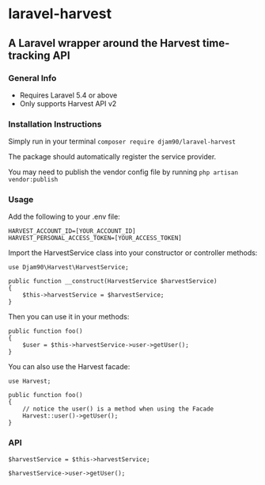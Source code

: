 # laravel-harvest

## A Laravel wrapper around the Harvest time-tracking API 

### General Info
- Requires Laravel 5.4 or above
- Only supports Harvest API v2

### Installation Instructions
Simply run in your terminal `composer require djam90/laravel-harvest`

The package should automatically register the service provider.

You may need to publish the vendor config file by running `php artisan vendor:publish`

### Usage
Add the following to your .env file:
```
HARVEST_ACCOUNT_ID=[YOUR_ACCOUNT_ID]
HARVEST_PERSONAL_ACCESS_TOKEN=[YOUR_ACCESS_TOKEN]
```

Import the HarvestService class into your constructor or controller methods:

```
use Djam90\Harvest\HarvestService;

public function __construct(HarvestService $harvestService)
{
    $this->harvestService = $harvestService;
}
```

Then you can use it in your methods:
```
public function foo()
{
    $user = $this->harvestService->user->getUser();
}
```

You can also use the Harvest facade:

```
use Harvest;

public function foo()
{
    // notice the user() is a method when using the Facade
    Harvest::user()->getUser();
}
```

### API
```
$harvestService = $this->harvestService;

$harvestService->user->getUser();
```